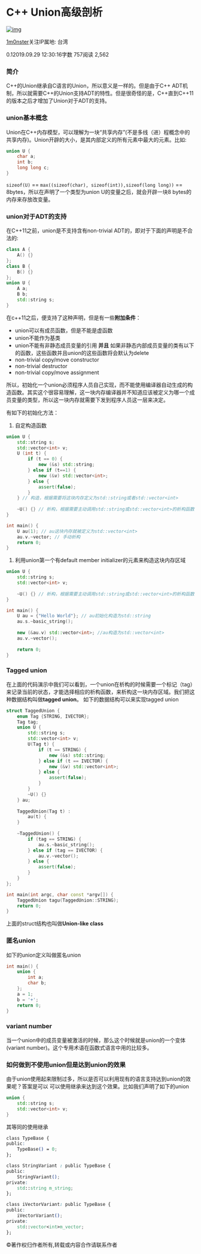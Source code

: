 # C++ Union高级剖析

[![img](https://cdn2.jianshu.io/assets/default_avatar/14-0651acff782e7a18653d7530d6b27661.jpg)](https://www.jianshu.com/u/47e5c5b5d697)

[1m0nster](https://www.jianshu.com/u/47e5c5b5d697)关注IP属地: 台湾

0.12019.09.29 12:30:16字数 757阅读 2,562

### 简介

C++的Union继承自C语言的Union，所以意义是一样的。但是由于C++ ADT机制，所以就需要C++的Union支持ADT的特性。但是很奇怪的是，C++直到C++11的版本之后才增加了Union对于ADT的支持。

### union基本概念

Union在C++内存模型，可以理解为一块“共享内存”(不是多线（进）程概念中的共享内存)。Union开辟的大小，是其内部定义的所有元素中最大的元素。比如:



```cpp
union U {
    char a;
    int b;
    long long c;
}
```

`sizeof(U)` == `max((sizeof(char), sizeof(int)),sizeof(long long))` == 8bytes，所以在声明了一个类型为union U的变量之后，就会开辟一块8 bytes的内存来存放改变量。

### union对于ADT的支持

在C++11之前，union是不支持含有non-trivial ADT的，即对于下面的声明是不合法的:



```cpp
class A {
    A() {}
};
class B {
    B() {}
};
union U {
    A a;
    B b;
    std::string s;
}
```

在c++11之后，便支持了这种声明，但是有一些**附加条件**：

- union可以有成员函数，但是不能是虚函数
- union不能作为基类
- union不能有非静态成员变量的引用
  **并且**
  如果非静态内部成员变量的类有以下的函数，这些函数并且union的这些函数将会默认为delete
- non-trivial copy/move constructor
- non-trivial destructor
- non-trivial copy/move assignment

所以，初始化一个union必须程序人员自己实现，而不能使用编译器自动生成的构造函数。其实这个很容易理解，这一块内存编译器并不知道应该被定义为哪一个成员变量的类型，所以这一块内存就需要下发到程序人员这一层来决定。

有如下的初始化方法：

1. 自定构造函数



```cpp
union U {
    std::string s;
    std::vector<int> v;
    U (int t) {
        if (t == 0) {
            new (&s) std::string;
        } else if (t==1) {
            new (&v) std::vector<int>;
        } else {
            assert(false);
        }
    } // 构造，根据需要将这块内存定义为std::string或者std::vector<int>
    
    ~U() {} // 析构，根据需要主动调用std::string或std::vector<int>的析构函数
}

int main() {
    U au(1); // au这块内存就被定义为std::vector<int>
    au.v.~vector; // 手动析构
    return 0;
}
```

1. 利用union第一个有default member initializer的元素来构造这块内存区域



```cpp
union U {
    std::string s;
    std::vector<int> v;
    
    ~U() {} // 析构，根据需要主动调用std::string或std::vector<int>的析构函数
}

int main() {
    U au = {"Hello World"}; // au初始化构造为std::string
    au.s.~basic_string();
    
    new (&au.v) std::vector<int>; //au构造为std::vector<int>
    au.v.~vector();
    
    return 0;
}
```

### Tagged union

在上面的代码演示中我们可以看到，一个union在析构的时候需要一个标记（tag）来记录当前的状态，才能选择相应的析构函数，来析构这一块内存区域。我们把这种数据结构叫做**tagged union**。
如下的数据结构可以来实现tagged union



```cpp
struct TaggedUnion {
    enum Tag {STRING, IVECTOR};
    Tag tag;
    union U {
        std::string s;
        std::vector<int> v;
        U(Tag t) {
            if (t == STRING) {
                new (&s) std::string;
            } else if (t == IVECTOR) {
                new (&v) std::vector<int>;
            } else {
                assert(false);
            }
        }
        ~U() {}
    } au;
    
    TaggedUnion(Tag t) :
        au(t) {
    }
    
    ~TaggedUnion() {
        if (tag == STRING) {
            au.s.~basic_string();
        } else if (tag == IVECTOR) {
            au.v.~vector();
        } else {
            assert(false);
        }
    }
};

int main(int argc, char const *argv[]) {
    TaggedUnion tagu(TaggedUnion::STRING);
    return 0;
}
```

上面的struct结构也叫做**Union-like class**

### 匿名union

如下的union定义叫做匿名union



```cpp
int main() {
    union {
        int a;
        char b;
    };
    a = 1;
    b = '+';
    return 0;
}
```

### variant number

当一个union中的成员变量被激活的时候，那么这个时候就是union的一个变体(variant number)。这个专用术语在函数式语言中用的比较多。

### 如何做到不使用union但是达到union的效果

由于union使用起来限制过多，所以是否可以利用现有的语言支持达到union的效果呢？答案是可以
可以使用继承来达到这个效果。比如我们声明了如下的union



```cpp
union {
    std::string s;
    std::vector<int> v;
}
```

其等同的使用继承



```css
class TypeBase {
public:
    TypeBase() = 0;
};

class StringVariant : public TypeBase {
public:
    StringVariant();
private:
    std::string m_string;
};

class iVectorVariant: public TypeBase {
public:
    iVectorVariant();
private:
    std::vector<int>m_vector;
};
```

©著作权归作者所有,转载或内容合作请联系作者
